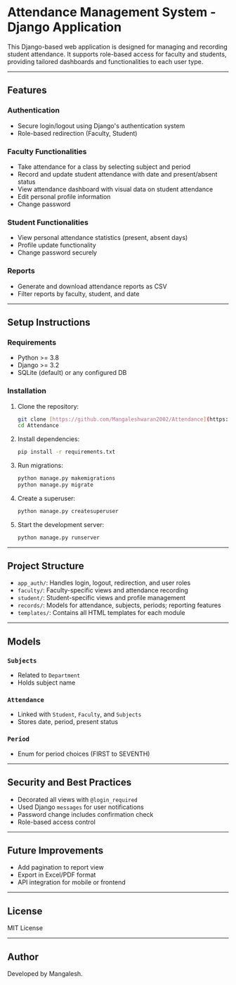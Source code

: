 # Attendance Management System - Django Application

This Django-based web application is designed for managing and recording student attendance. It supports role-based access for faculty and students, providing tailored dashboards and functionalities to each user type.

---

## Features

### Authentication
- Secure login/logout using Django's authentication system
- Role-based redirection (Faculty, Student)

### Faculty Functionalities
- Take attendance for a class by selecting subject and period
- Record and update student attendance with date and present/absent status
- View attendance dashboard with visual data on student attendance
- Edit personal profile information
- Change password

### Student Functionalities
- View personal attendance statistics (present, absent days)
- Profile update functionality
- Change password securely

### Reports
- Generate and download attendance reports as CSV
- Filter reports by faculty, student, and date

---

## Setup Instructions

### Requirements
- Python >= 3.8
- Django >= 3.2
- SQLite (default) or any configured DB

### Installation
1. Clone the repository:
   ```bash
   git clone [https://github.com/Mangaleshwaran2002/Attendance](https://github.com/Mangaleshwaran2002/Attendance)
   cd Attendance
   ```
2. Install dependencies:
   ```bash
   pip install -r requirements.txt
   ```

3. Run migrations:
   ```bash
   python manage.py makemigrations
   python manage.py migrate
   ```
4. Create a superuser:
   ```bash
   python manage.py createsuperuser
   ```
5. Start the development server:
   ```bash
   python manage.py runserver
   ```

---

## Project Structure

- `app_auth/`: Handles login, logout, redirection, and user roles
- `faculty/`: Faculty-specific views and attendance recording
- `student/`: Student-specific views and profile management
- `records/`: Models for attendance, subjects, periods; reporting features
- `templates/`: Contains all HTML templates for each module

---

## Models

### `Subjects`
- Related to `Department`
- Holds subject name

### `Attendance`
- Linked with `Student`, `Faculty`, and `Subjects`
- Stores date, period, present status

### `Period`
- Enum for period choices (FIRST to SEVENTH)

---

## Security and Best Practices
- Decorated all views with `@login_required`
- Used Django `messages` for user notifications
- Password change includes confirmation check
- Role-based access control

---

## Future Improvements
- Add pagination to report view
- Export in Excel/PDF format
- API integration for mobile or frontend

---

## License
MIT License

---

## Author
Developed by Mangalesh.
